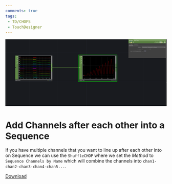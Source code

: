 ```yaml
---
comments: true
tags:
 - TD/CHOPS
 - TouchDesigner
---
```


![Add Channels after each other into a Sequence](../img/SequenzChannelsAfterEachOther.png)

# Add Channels after each other into a Sequence
If you have multiple channels that you want to line up after each other into on Sequence we can use the `ShuffleCHOP` where we set the *Method* to `Sequence Channels by Name` which will combine the channels into `chan1-chan2-chan3-chan4-chan5...`.


[Download](../files/SequenzChannelsAfterEachOther.tox)



